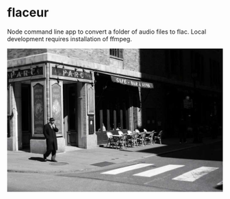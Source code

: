 # flaceur

Node command line app to convert a folder of audio files to flac. Local development requires installation of ffmpeg.

![flaceur](flaneur.jpg) 

